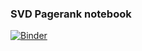 ### SVD Pagerank notebook

[![Binder](http://mybinder.org/badge.svg)](http://mybinder.org/repo/kersulis/SVD-pagerank)
